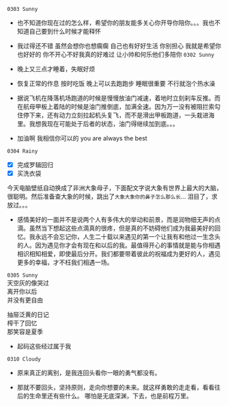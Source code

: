 ``0303 Sunny``
- 也不知道你现在过的怎么样，希望你的朋友能多关心你开导你陪你。。。我也不知道自己要到什么时候才能释怀
+ 我过得还不错 虽然会想你也想瘸瘸 自己也有好好生活 你别担心 我就是希望你也好好的 你不开心不好我真的好难过 让小帅和何乐他们多陪你
``0302 Sunny``
- 晚上又三点才睡着，失眠好烦 
+ 恢复正常的作息 按时吃饭 晚上可以去跑跑步 睡眠很重要 不行就泡个热水澡
- 据说飞机在降落机场跑道的时候是慢慢放油门减速，着地时立刻刹车反推。而在航母甲板上着陆的时候是油门推倒底，加满全速。因为万一没有被阻拦索勾住停下来，还有动力立刻拉起机头复飞，而不是滑出甲板跑道，一头栽进海里。我想我现在可能处于后者的状态，油门得继续加到底。。。
+ 加油啊 我相信你可以的 you are always the best

``0304 Rainy``  
- [x] 完成罗辑回归
- [x] 买洗衣袋

今天电脑壁纸自动换成了非洲大象母子，下面配文字说大象有世界上最大的大脑，很聪明。然后准备查大象的时候，跳出了``大象大象你的鼻子怎么那么长``... 泪目了，求放过。。。
+ 感情美好的一面并不是说两个人有多伟大的举动和前景，而是润物细无声的点滴。虽然当下想起这些点滴真的很疼，但是真的不妨碍他们成为我最美好的回忆。我永远不会忘记你，人生二十载以来遇见的第一个让我有和他过一生念头的人。因为遇见你才会有现在和以后的我。最值得开心的事情就是能与你相遇相识相知相爱，即使最后分开。我们都要带着彼此的祝福成为更好的人，遇见更多的幸福，才不枉我们相遇一场。

``0305 Sunny``  
天空灰的像哭过  
离开你以后  
并没有更自由  

抽屉泛黄的日记  
榨干了回忆  
那笑容是夏季  
+ 起码这些经过属于我 

``0310 Cloudy``
- 原来真正的离别，是我连回头看你一眼的勇气都没有。
+ 那就不要回头，坚持原则，走向你想要的未来。就这样勇敢的走走看，看看往后的生命里还有些什么。 哪怕是无底深渊，下去，也是前程万里。
